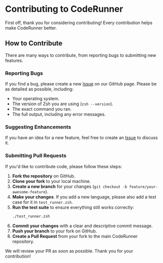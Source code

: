 # Contributing to CodeRunner

First off, thank you for considering contributing! Every contribution helps make CodeRunner better.

## How to Contribute

There are many ways to contribute, from reporting bugs to submitting new features.

### Reporting Bugs

If you find a bug, please create a new [Issue](https://github.com/<YOUR_USERNAME>/<YOUR_REPONAME>/issues) on our GitHub page. Please be as detailed as possible, including:
- Your operating system.
- The version of Zsh you are using (`zsh --version`).
- The exact command you ran.
- The full output, including any error messages.

### Suggesting Enhancements

If you have an idea for a new feature, feel free to create an [Issue](https://github.com/<YOUR_USERNAME>/<YOUR_REPONAME>/issues) to discuss it.

### Submitting Pull Requests

If you'd like to contribute code, please follow these steps:

1.  **Fork the repository** on GitHub.
2.  **Clone your fork** to your local machine.
3.  **Create a new branch** for your changes (`git checkout -b feature/your-awesome-feature`).
4.  **Make your changes**. If you add a new language, please also add a test case for it in `test_runner.zsh`.
5.  **Run the test suite** to ensure everything still works correctly:
    ```bash
    ./test_runner.zsh
    ```
6.  **Commit your changes** with a clear and descriptive commit message.
7.  **Push your branch** to your fork on GitHub.
8.  **Create a Pull Request** from your fork to the main CodeRunner repository.

We will review your PR as soon as possible. Thank you for your contribution! 